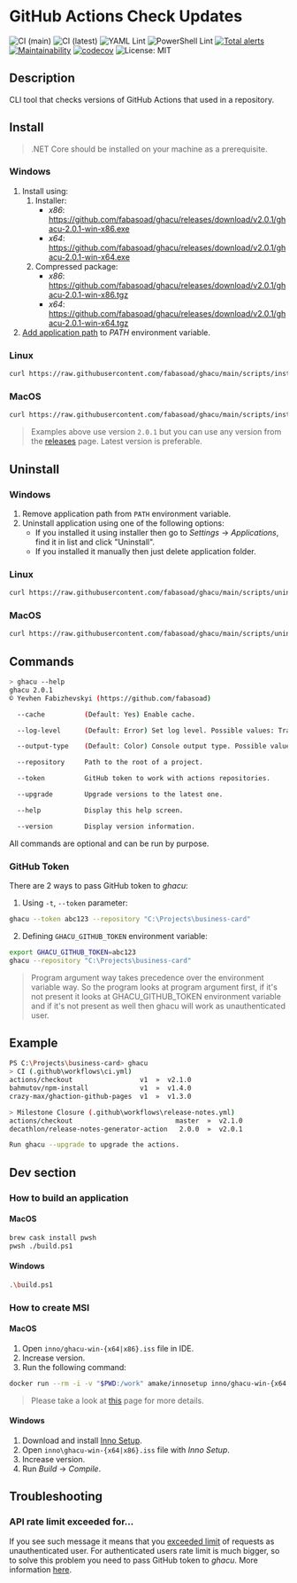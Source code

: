 # GitHub Actions Check Updates
![CI (main)](https://github.com/fabasoad/ghacu/workflows/CI%20(main)/badge.svg) ![CI (latest)](https://github.com/fabasoad/ghacu/workflows/CI%20(latest)/badge.svg) ![YAML Lint](https://github.com/fabasoad/ghacu/workflows/YAML%20Lint/badge.svg) ![PowerShell Lint](https://github.com/fabasoad/ghacu/workflows/PowerShell%20Lint/badge.svg) [![Total alerts](https://img.shields.io/lgtm/alerts/g/fabasoad/ghacu.svg?logo=lgtm&logoWidth=18)](https://lgtm.com/projects/g/fabasoad/ghacu/alerts/) [![Maintainability](https://api.codeclimate.com/v1/badges/261a8a73037043dfde09/maintainability)](https://codeclimate.com/github/fabasoad/ghacu/maintainability) [![codecov](https://codecov.io/gh/fabasoad/ghacu/branch/main/graph/badge.svg)](https://codecov.io/gh/fabasoad/ghacu) ![License: MIT](https://img.shields.io/github/license/fabasoad/ghacu)
## Description
CLI tool that checks versions of GitHub Actions that used in a repository.
## Install
> .NET Core should be installed on your machine as a prerequisite.
### Windows
1. Install using:
    1. Installer:
        * _x86_: https://github.com/fabasoad/ghacu/releases/download/v2.0.1/ghacu-2.0.1-win-x86.exe
        * _x64_: https://github.com/fabasoad/ghacu/releases/download/v2.0.1/ghacu-2.0.1-win-x64.exe
    2. Compressed package:
        * _x86_: https://github.com/fabasoad/ghacu/releases/download/v2.0.1/ghacu-2.0.1-win-x86.tgz
        * _x64_: https://github.com/fabasoad/ghacu/releases/download/v2.0.1/ghacu-2.0.1-win-x64.tgz
1. [Add application path](https://stackoverflow.com/questions/44272416/how-to-add-a-folder-to-path-environment-variable-in-windows-10-with-screensho) to _PATH_ environment variable.
### Linux
```bash
curl https://raw.githubusercontent.com/fabasoad/ghacu/main/scripts/install-ghacu-linux.sh | bash
```
### MacOS
```bash
curl https://raw.githubusercontent.com/fabasoad/ghacu/main/scripts/install-ghacu-osx.sh | bash
```
> Examples above use version `2.0.1` but you can use any version from the [releases](https://github.com/fabasoad/ghacu/releases) page. Latest version is preferable.
## Uninstall
### Windows
1. Remove application path from `PATH` environment variable.
1. Uninstall application using one of the following options:
    * If you installed it using installer then go to _Settings_ -> _Applications_, find it in list and click "Uninstall".
    * If you installed it manually then just delete application folder.
### Linux
```bash
curl https://raw.githubusercontent.com/fabasoad/ghacu/main/scripts/uninstall-ghacu-linux.sh | bash
```
### MacOS
```bash
curl https://raw.githubusercontent.com/fabasoad/ghacu/main/scripts/uninstall-ghacu-osx.sh | bash
```
## Commands
```bash
> ghacu --help
ghacu 2.0.1
© Yevhen Fabizhevskyi (https://github.com/fabasoad)

  --cache          (Default: Yes) Enable cache.

  --log-level      (Default: Error) Set log level. Possible values: Trace, Debug, Information, Warning, Error, Critical, None.

  --output-type    (Default: Color) Console output type. Possible values: Color, NoColor.

  --repository     Path to the root of a project.

  --token          GitHub token to work with actions repositories.

  --upgrade        Upgrade versions to the latest one.

  --help           Display this help screen.

  --version        Display version information.
```
All commands are optional and can be run by purpose.
### GitHub Token
There are 2 ways to pass GitHub token to _ghacu_:
1. Using `-t`, `--token` parameter:
```bash
ghacu --token abc123 --repository "C:\Projects\business-card"
```
2. Defining `GHACU_GITHUB_TOKEN` environment variable:
```bash
export GHACU_GITHUB_TOKEN=abc123
ghacu --repository "C:\Projects\business-card"
```
> Program argument way takes precedence over the environment variable way. So the program looks at program argument first, if it's not present it looks at GHACU_GITHUB_TOKEN environment variable and if it's not present as well then ghacu will work as unauthenticated user.
## Example
```bash
PS C:\Projects\business-card> ghacu
> CI (.github\workflows\ci.yml)
actions/checkout                 v1  »  v2.1.0
bahmutov/npm-install             v1  »  v1.4.0
crazy-max/ghaction-github-pages  v1  »  v1.3.0

> Milestone Closure (.github\workflows\release-notes.yml)
actions/checkout                          master  »  v2.1.0
decathlon/release-notes-generator-action   2.0.0  »  v2.0.1

Run ghacu --upgrade to upgrade the actions.
```
## Dev section
### How to build an application
#### MacOS
```bash
brew cask install pwsh
pwsh ./build.ps1
```
#### Windows
```bash
.\build.ps1
```
### How to create MSI
#### MacOS
1. Open `inno/ghacu-win-{x64|x86}.iss` file in IDE.
2. Increase version.
3. Run the following command:
```bash
docker run --rm -i -v "$PWD:/work" amake/innosetup inno/ghacu-win-{x64|x86}.iss
```
> Please take a look at [this](https://gist.github.com/amake/3e7194e5e61d0e1850bba144797fd797) page for more details.
#### Windows
1. Download and install [Inno Setup](https://jrsoftware.org/isinfo.php).
2. Open `inno\ghacu-win-{x64|x86}.iss` file with _Inno Setup_.
3. Increase version.
4. Run _Build_ -> _Compile_.
## Troubleshooting
### API rate limit exceeded for...
If you see such message it means that you [exceeded limit](https://developer.github.com/v3/#rate-limiting) of requests as unauthenticated user. For authenticated users rate limit is much bigger, so to solve this problem you need to pass GitHub token to _ghacu_. More information [here](#github-token).